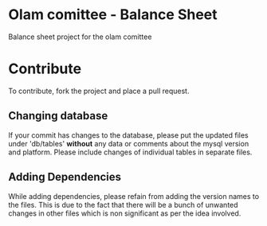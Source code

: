 Olam comittee - Balance Sheet
=============================

Balance sheet project for the olam comittee

Contribute
==========

To contribute, fork the project and place a pull request.

Changing database
-----------------

If your commit has changes to the database, please put the updated files under 'db/tables' **without** any data or comments about the mysql version and platform.
Please include changes of individual tables in separate files.

Adding Dependencies
-------------------

While adding dependencies, please refain from adding the version names to the files.
This is due to the fact that there will be a bunch of unwanted changes in other files which is non significant as per the idea involved.
